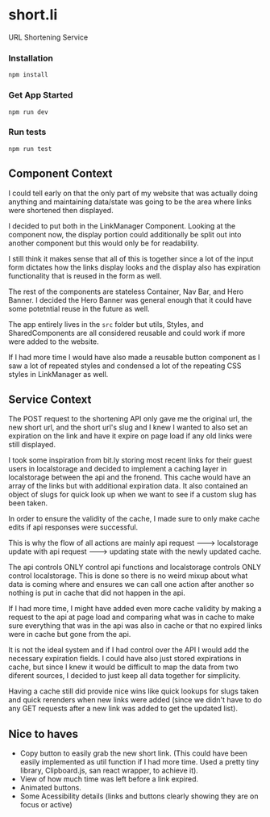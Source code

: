 # short.li
URL Shortening Service




### Installation

`npm install`

### Get App Started

`npm run dev`

### Run tests

`npm run test`

## Component Context

I could tell early on that the only part of my website that was actually doing anything and maintaining data/state was going to be the area where links were shortened then displayed.

I decided to put both in the LinkManager Component. Looking at the component now, the display portion could additionally be split out into another component but this would only be for readability. 

I still think it makes sense that all of this is together since a lot of the input form dictates how the links display looks and the display also has expiration functionality that is reused in the form as well.

The rest of the components are stateless Container, Nav Bar, and Hero Banner. I decided the Hero Banner was general enough that it could have some potetntial reuse in the future as well. 

The app entirely lives in the `src` folder but utils, Styles, and SharedComponents are all considered reusable and could work if more were added to the website.

If I had more time I would have also made a reusable button component as I saw a lot of repeated styles and condensed a lot of the repeating CSS styles in LinkManager as well. 

## Service Context

The POST request to the shortening API only gave me the original url, the new short url, and the short url's slug and I knew I wanted to also set an expiration on the link and have it expire on page load if any old links were still displayed.

I took some inspiration from bit.ly storing most recent links for their guest users in localstorage and decided to implement a caching layer in localstorage between the api and the fronend. This cache would have an array of the links but with additional expiration data. It also contained an object of slugs for quick look up when we want to see if a custom slug has been taken.

In order to ensure the validity of the cache, I made sure to only make cache edits if api responses were successful. 

This is why the flow of all actions are mainly api request ---> localstorage update with api request ---> updating state with the newly updated cache. 

The api controls ONLY control api functions and localstorage controls ONLY control localstorage. This is done so there is no weird mixup about what data is coming where and ensures we can call one action after another so nothing is put in cache that did not happen in the api.

If I had more time, I might have added even more cache validity by making a request to the api at page load and comparing what was in cache to make sure everything that was in the api was also in cache or that no expired links were in cache but gone from the api.

It is not the ideal system and if I had control over the API I would add the necessary expiration fields. I could have also just stored expirations in cache, but since I knew it would be difficult to map the data from two diferent sources, I decided to just keep all data together for simplicity.

Having a cache still did provide nice wins like quick lookups for slugs taken and quick rerenders when new links were added (since we didn't have to do any GET requests after a new link was added to get the updated list).

## Nice to haves
- Copy button to easily grab the new short link. (This could have been easily implemented as util function if I had more time. Used a pretty tiny library, Clipboard.js, san react wrapper, to achieve it).
- View of how much time was left before a link expired.
- Animated buttons.
- Some Acessibility details (links and buttons clearly showing they are on focus or active)
